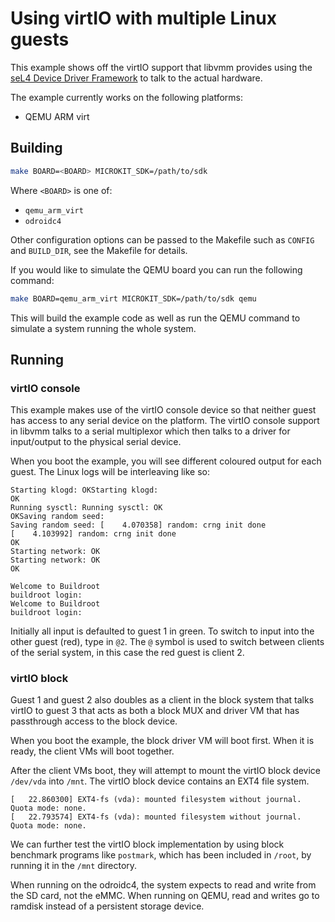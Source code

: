 # Using virtIO with multiple Linux guests

This example shows off the virtIO support that libvmm provides using the
[seL4 Device Driver Framework](https://github.com/au-ts/sddf) to talk to the
actual hardware.

The example currently works on the following platforms:
* QEMU ARM virt

## Building

```sh
make BOARD=<BOARD> MICROKIT_SDK=/path/to/sdk
```

Where `<BOARD>` is one of:
* `qemu_arm_virt`
* `odroidc4`

Other configuration options can be passed to the Makefile such as `CONFIG`
and `BUILD_DIR`, see the Makefile for details.

If you would like to simulate the QEMU board you can run the following command:
```sh
make BOARD=qemu_arm_virt MICROKIT_SDK=/path/to/sdk qemu
```

This will build the example code as well as run the QEMU command to simulate a
system running the whole system.

## Running

### virtIO console

This example makes use of the virtIO console device so that neither guest has access
to any serial device on the platform. The virtIO console support in libvmm talks to
a serial multiplexor which then talks to a driver for input/output to the physical
serial device.

When you boot the example, you will see different coloured output for each guest. The Linux logs will be interleaving like so:
```
Starting klogd: OKStarting klogd: 
OK
Running sysctl: Running sysctl: OK
OKSaving random seed: 
Saving random seed: [    4.070358] random: crng init done
[    4.103992] random: crng init done
OK
Starting network: OK
Starting network: OK
OK

Welcome to Buildroot
buildroot login: 
Welcome to Buildroot
buildroot login:
```

Initially all input is defaulted
to guest 1 in green. To switch to input into the other guest (red), type in `@2`.
The `@` symbol is used to switch between clients of the serial system, in this case the red guest is client 2.

### virtIO block

Guest 1 and guest 2 also doubles as a client in the block system that talks virtIO to guest 3 that acts as both a block MUX and driver VM that has passthrough access to the block device.

When you boot the example, the block driver VM will boot first. When it is ready, the client VMs will boot together.

After the client VMs boot, they will attempt to mount the virtIO block device `/dev/vda` into `/mnt`. The virtIO block device contains an EXT4 file system.

```
[   22.860300] EXT4-fs (vda): mounted filesystem without journal. Quota mode: none.
[   22.793574] EXT4-fs (vda): mounted filesystem without journal. Quota mode: none.
```

We can further test the virtIO block implementation by using block benchmark programs like `postmark`, which has been included in `/root`, by running it in the `/mnt` directory.

When running on the odroidc4, the system expects to read and write from the SD card, not the eMMC. When running on QEMU, read and writes go to ramdisk instead of a persistent storage device.